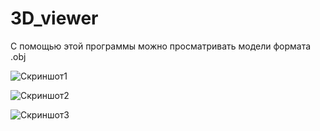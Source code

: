 # 3D_viewer
С помощью этой программы можно просматривать модели формата .obj 

![Скриншот1](https://github.com/KIvanX/3D_viewer/tree/master/screenshots/img1.png)

![Скриншот2](https://github.com/KIvanX/3D_viewer/tree/master/screenshots/img2.png)

![Скриншот3](https://github.com/KIvanX/3D_viewer/tree/master/screenshots/img3.png)

